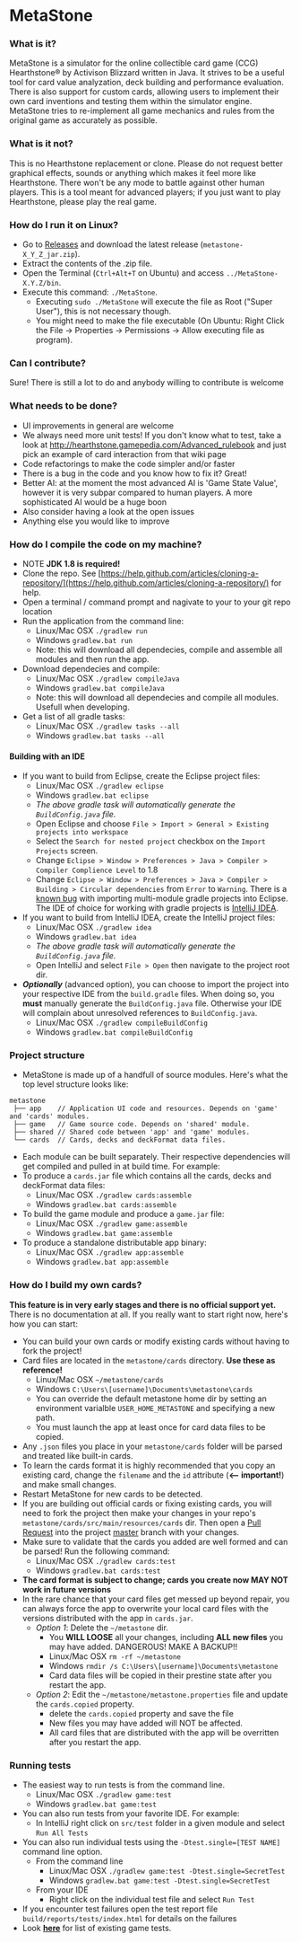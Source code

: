 # MetaStone 

### What is it? ###
MetaStone is a simulator for the online collectible card game (CCG) Hearthstone&reg; by Activison Blizzard written in Java. It strives to be a useful tool for card value analyzation, deck building and performance evaluation. There is also support for custom cards, allowing users to implement their own card inventions and testing them within the simulator engine. MetaStone tries to re-implement all game mechanics and rules from the original game as accurately as possible. 

### What is it not? ###
This is no Hearthstone replacement or clone. Please do not request better graphical effects, sounds or anything which makes it feel more like Hearthstone. There won't be any mode to battle against other human players. This is a tool meant for advanced players; if you just want to play Hearthstone, please play the real game.

### How do I run it on Linux? ###
* Go to [Releases](https://github.com/demilich1/metastone/releases) and download the latest release (`metastone-X_Y_Z_jar.zip`).
* Extract the contents of the .zip file.
* Open the Terminal (`Ctrl+Alt+T` on Ubuntu) and access `../MetaStone-X.Y.Z/bin`.
* Execute this command: `./MetaStone`.
    * Executing `sudo ./MetaStone` will execute the file as Root ("Super User"), this is not necessary though.
    * You might need to make the file executable (On Ubuntu: Right Click the File -> Properties -> Permissions -> Allow executing file as program).

### Can I contribute? ###
Sure! There is still a lot to do and anybody willing to contribute is welcome

### What needs to be done? ###
- UI improvements in general are welcome
- We always need more unit tests! If you don't know what to test, take a look at http://hearthstone.gamepedia.com/Advanced_rulebook and just pick an example of card interaction from that wiki page
- Code refactorings to make the code simpler and/or faster
- There is a bug in the code and you know how to fix it? Great!
- Better AI: at the moment the most advanced AI is 'Game State Value', however it is very subpar compared to human players. A more sophisticated AI would be a huge boon
- Also consider having a look at the open issues
- Anything else you would like to improve

### How do I compile the code on my machine? ###
* NOTE **JDK 1.8 is required!**
* Clone the repo.  See [https://help.github.com/articles/cloning-a-repository/](https://help.github.com/articles/cloning-a-repository/) for help.
* Open a terminal / command prompt and nagivate to your to your git repo location
* Run the application from the command line: 
   * Linux/Mac OSX `./gradlew run`
   * Windows `gradlew.bat run`
   * Note: this will download all dependecies, compile and assemble all modules and then run the app.
* Download dependecies and compile: 
   * Linux/Mac OSX `./gradlew compileJava`
   * Windows `gradlew.bat compileJava`
   * Note: this will download all dependecies and compile all modules.  Usefull when developing.
* Get a list of all gradle tasks: 
   * Linux/Mac OSX `./gradlew tasks --all`
   * Windows `gradlew.bat tasks --all`

#### Building with an IDE
* If you want to build from Eclipse, create the Eclipse project files: 
   * Linux/Mac OSX `./gradlew eclipse`
   * Windows `gradlew.bat eclipse`
   * _The above gradle task will automatically generate the `BuildConfig.java` file._
   * Open Eclipse and choose `File > Import > General > Existing projects into workspace`
   * Select the `Search for nested project` checkbox on the `Import Projects` screen.
   * Change `Eclipse > Window > Preferences > Java > Compiler > Compiler Complience Level` to 1.8
   * Change `Eclipse > Window > Preferences > Java > Compiler > Building > Circular dependencies` from `Error` to `Warning`.  There is a [known bug](https://issues.gradle.org/browse/GRADLE-2200) with importing multi-module gradle projects into Eclipse. The IDE of choice for working with gradle projects is [IntelliJ IDEA](https://www.jetbrains.com/idea/).
* If you want to build from IntelliJ IDEA, create the IntelliJ project files:
   * Linux/Mac OSX `./gradlew idea`
   * Windows `gradlew.bat idea`
   * _The above gradle task will automatically generate the `BuildConfig.java` file._
   * Open IntelliJ and select `File > Open` then navigate to the project root dir.
* ***Optionally*** (advanced option), you can choose to import the project into your respective IDE from the `build.gradle` files. When doing so, you **must** manually generate the `BuildConfig.java` file.  Otherwise your IDE will complain about unresolved references to `BuildConfig.java`.
   * Linux/Mac OSX `./gradlew compileBuildConfig`
   * Windows `gradlew.bat compileBuildConfig`

### Project structure
* MetaStone is made up of a handfull of source modules.  Here's what the top level structure looks like:
```
metastone
 ├── app    // Application UI code and resources. Depends on 'game' and 'cards' modules.
 ├── game   // Game source code. Depends on 'shared' module.
 ├── shared // Shared code between 'app' and 'game' modules.
 └── cards  // Cards, decks and deckFormat data files.
```
* Each module can be built separately.  Their respective dependencies will get compiled and pulled in at build time. For example:
* To produce a `cards.jar` file which contains all the cards, decks and deckFormat data files:
   * Linux/Mac OSX `./gradlew cards:assemble`
   * Windows `gradlew.bat cards:assemble`
* To build the game module and produce a `game.jar` file:
   * Linux/Mac OSX `./gradlew game:assemble`
   * Windows `gradlew.bat game:assemble`
* To produce a standalone distributable app binary:
   * Linux/Mac OSX `./gradlew app:assemble`
   * Windows `gradlew.bat app:assemble`

### How do I build my own cards? ###
**This feature is in very early stages and there is no official support yet.** There is no documentation at all. If you really want to start right now, here's how you can start:
- You can build your own cards or modify existing cards without having to fork the project!
- Card files are located in the `metastone/cards` directory.  **Use these as reference!**
   * Linux/Mac OSX `~/metastone/cards`
   * Windows `C:\Users\[username]\Documents\metastone\cards`
   * You can override the default metastone home dir by setting an environment varialble `USER_HOME_METASTONE` and specifying a new path.
   * You must launch the app at least once for card data files to be copied.
- Any `.json` files you place in your `metastone/cards` folder will be parsed and treated like built-in cards.
- To learn the cards format it is highly recommended that you copy an existing card, change the `filename` and the `id` attribute (**<-- important!**) and make small changes.
- Restart MetaStone for new cards to be detected.
- If you are building out official cards or fixing existing cards, you will need to fork the project then make your changes in your repo's `metastone/cards/src/main/resources/cards` dir.  Then open a [Pull Request](https://help.github.com/articles/using-pull-requests/) into the project [master](https://github.com/demilich1/metastone/tree/master) branch with your changes.
- Make sure to validate that the cards you added are well formed and can be parsed! Run the following command: 
   - Linux/Mac OSX `./gradlew cards:test` 
   - Windows `gradlew.bat cards:test`
- **The card format is subject to change; cards you create now MAY NOT work in future versions**
- In the rare chance that your card files get messed up beyond repair,  you can always force the app to overwrite your local card files with the versions distributed with the app in `cards.jar`.
   * _Option 1_: Delete the `~/metastone` dir.  
      * You **WILL LOOSE** all your changes, including **ALL new files** you may have added. DANGEROUS! MAKE A BACKUP!!
      * Linux/Mac OSX `rm -rf ~/metastone`
      * Windows `rmdir /s C:\Users\[username]\Documents\metastone`
      * Card data files will be copied in their prestine state after you restart the app.
   * _Option 2_: Edit the `~/metastone/metastone.properties` file and update the `cards.copied` property.
      * delete the `cards.copied` property and save the file
      * New files you may have added will NOT be affected.
      * All card files that are distributed with the app will be overritten after you restart the app.

### Running tests
* The easiest way to run tests is from the command line.
   * Linux/Mac OSX `./gradlew game:test`
   * Windows `gradlew.bat game:test`
* You can also run tests from your favorite IDE. For example:
   * In IntelliJ right click on `src/test` folder in a given module and select `Run All Tests`
* You can also run individual tests using the `-Dtest.single=[TEST NAME]` command line option.
   * From the command line
      * Linux/Mac OSX `./gradlew game:test -Dtest.single=SecretTest`
      * Windows `gradlew.bat game:test -Dtest.single=SecretTest`
   * From your IDE
      * Right click on the individual test file and select `Run Test`
* If you encounter test failures open the test report file `build/reports/tests/index.html` for details on the failures
* Look [**here**](/game/src/test/java/net/demilich/metastone/tests) for list of existing game tests.

